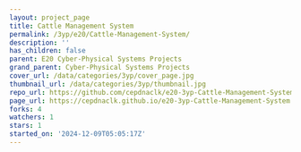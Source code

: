 ```yaml
---
layout: project_page
title: Cattle Management System
permalink: /3yp/e20/Cattle-Management-System/
description: ''
has_children: false
parent: E20 Cyber-Physical Systems Projects
grand_parent: Cyber-Physical Systems Projects
cover_url: /data/categories/3yp/cover_page.jpg
thumbnail_url: /data/categories/3yp/thumbnail.jpg
repo_url: https://github.com/cepdnaclk/e20-3yp-Cattle-Management-System
page_url: https://cepdnaclk.github.io/e20-3yp-Cattle-Management-System
forks: 4
watchers: 1
stars: 1
started_on: '2024-12-09T05:05:17Z'
---
```


